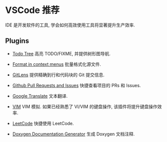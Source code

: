 # VSCode 推荐

IDE 是开发软件的工具, 学会如何高效使用工具将显著提升生产效率.  

## Plugins

- [Todo Tree](https://marketplace.visualstudio.com/items?itemName=Gruntfuggly.todo-tree)
高亮 TODO/FIXME, 并提供树形图导航.

- [Format in context menus](https://marketplace.visualstudio.com/items?itemName=lacroixdavid1.vscode-format-context-menu)
批量格式化源文件.

- [GitLens](https://marketplace.visualstudio.com/items?itemName=eamodio.gitlens)
提供精确到行和代码块的 Git 提交信息.

- [Github Pull Requests and Issues](https://marketplace.visualstudio.com/items?itemName=GitHub.vscode-pull-request-github)
快捷查看项目的 PRs 和 Issues.

- [Google Translate](https://marketplace.visualstudio.com/items?itemName=hancel.google-translate)
文本翻译.

- [VIM](https://marketplace.visualstudio.com/items?itemName=vscodevim.vim)
VIM 模拟. 如果已经熟悉了 VI/VIM 的键盘操作, 该插件将提升键盘操作效率.

- [LeetCode](https://marketplace.visualstudio.com/items?itemName=LeetCode.vscode-leetcode)
快捷使用 LeetCode.

- [Doxygen Documentation Generator](https://marketplace.visualstudio.com/items?itemName=cschlosser.doxdocgen)
生成 Doxygen 文档注释.
